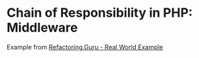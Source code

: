 # Chain of Responsibility in PHP: Middleware
Example from [Refactoring.Guru - Real World Example](https://refactoring.guru/design-patterns/chain-of-responsibility/php/example#example-1)
